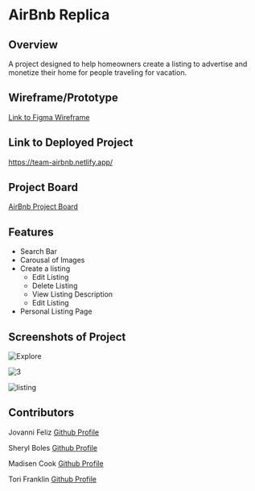 # AirBnb Replica

## Overview 

A project designed to help homeowners create a listing to advertise and monetize their home for people traveling for vacation.

## Wireframe/Prototype

[Link to Figma Wireframe](https://www.figma.com/file/gwJC952TDvwOuU332rG6X5/Airbnb?node-id=0%3A1&t=QwNBLHIIScMTx6u8-1)


## Link to Deployed Project

https://team-airbnb.netlify.app/

## Project Board

[AirBnb Project Board](https://github.com/orgs/NSS-Evening-E22/projects/19/views/1)

## Features

+ Search Bar
+ Carousal of Images
+ Create a listing
  + Edit Listing
  + Delete Listing
  + View Listing Description
  + Edit Listing
+ Personal Listing Page

## Screenshots of Project

![Explore][1]

![3]

![listing][2]

[1]: https://i.pinimg.com/564x/dc/d6/db/dcd6db3fe01065077bf917d3112e1a3c.jpg
[2]: https://i.pinimg.com/564x/b0/f6/0d/b0f60d0c1ccc0721f8a068c853ca0e88.jpg
[3]: https://i.pinimg.com/564x/be/a3/f9/bea3f9be395e3297ed10725368ea6fb8.jpg
## Contributors

Jovanni Feliz [Github Profile](https://github.com/JFelz)

Sheryl Boles
[Github Profile](https://github.com/reneesb)

Madisen Cook [Github Profile](https://github.com/maddihalee)

Tori Franklin [Github Profile](https://github.com/toripatricia)
